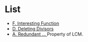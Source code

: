 # List

- [F. Interesting Function](https://codeforces.com/contest/1538/problem/F)
- [D. Deleting Divisors](https://codeforces.com/contest/1537/problem/D)
- [A. Redundant ... ](https://atcoder.jp/contests/arc110/tasks/arc110_a) Property of LCM. 
